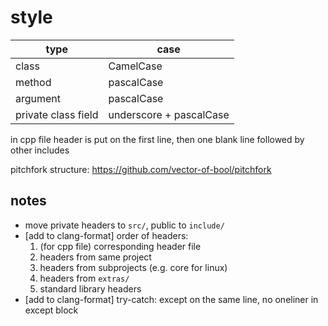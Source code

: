 # style

| type                | case                    |
| ---                 | ---                     |
| class               | CamelCase               |
| method              | pascalCase              |
| argument            | pascalCase              |
| private class field | underscore + pascalCase |

in cpp file header is put on the first line, then one blank line followed by other includes

pitchfork structure: <https://github.com/vector-of-bool/pitchfork>

## notes

+ move private headers to `src/`, public to `include/`
+ [add to clang-format] order of headers:
    1. (for cpp file) corresponding header file
    2. headers from same project
    3. headers from subprojects (e.g. core for linux)
    4. headers from `extras/`
    5. standard library headers
+ [add to clang-format] try-catch: except on the same line, no oneliner in except block
